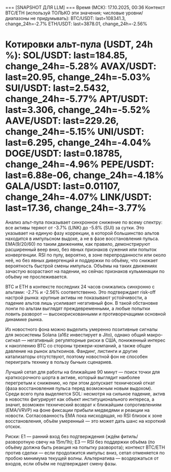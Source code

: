 
=== [SNAPSHOT ДЛЯ LLM] ===
Время (МСК): 17.10.2025, 00:36
Контекст BTC/ETH (используй ТОЛЬКО эти значения; числовые уровни/диапазоны не придумывать):
BTC/USDT: last=108341.3, change_24h=-2.7%
ETH/USDT: last=3878.01, change_24h=-2.56%

Котировки альт-пула (USDT, 24h %):
SOL/USDT: last=184.85, change_24h=-5.28%
AVAX/USDT: last=20.95, change_24h=-5.03%
SUI/USDT: last=2.5432, change_24h=-5.77%
APT/USDT: last=3.306, change_24h=-5.52%
AAVE/USDT: last=229.26, change_24h=-5.15%
UNI/USDT: last=6.295, change_24h=-4.04%
DOGE/USDT: last=0.18785, change_24h=-4.96%
PEPE/USDT: last=6.88e-06, change_24h=-4.18%
GALA/USDT: last=0.01107, change_24h=-4.07%
LINK/USDT: last=17.36, change_24h=-3.77%
==========================

Анализ альт-пула показывает синхронное снижение по всему спектру: все активы теряют от -3.7% (LINK) до -5.8% (SUI) за сутки. Это указывает на единую фазу коррекции, в которой большинство альтов находится в импульсном выдохе, а не в фазе восстановления пульса. EMA(9/20/60) по таким движениям, как правило, демонстрируют расширенный веер вниз, без явных признаков сужения или попыток конвергенции. RSI по пулу, вероятно, в зоне перепроданности или около неё, но без явных дивергенций и поддержки по объёму, что снижает вероятность быстрой смены импульса. Объёмы на таких движениях зачастую возрастают на падении, но сейчас признаков кульминации по объёму не прослеживается.

BTC и ETH в контексте последних 24 часов снижались синхронно с альтами: -2.7% и -2.56% соответственно. Это подтверждает risk-off настрой рынка: крупные активы не показывают устойчивости, а падение альтов лишь усиливает негативный фон. В такой обстановке лонги по альтам выглядят преждевременными, а любые попытки ловить разворот — высокорискованными и противоречащими основной динамике рынка.

Из новостного фона можно выделить умеренно позитивные сигналы для экосистемы Solana (a16z инвестирует в Jito), однако общий макро-сигнал — негативный: регуляторные риски в США, пониженный интерес к накоплению BTC со стороны трежери-компаний, а также общее давление на рынок альткоинов. Фандинг, листинги и другие катализаторы отсутствуют, поэтому новостной фон не способен переиграть технику в пользу бычьих сценариев.

Лучший сетап для работы на ближайшие 90 минут — поиск точки для краткосрочного шорта в активе, который выглядит наиболее перегретым к снижению, но при этом допускает технический откат (фаза восстановления пульса перед возможным новым выдохом). Среди всего пула выделяется SOL: несмотря на сильное падение, актив в новостях фигурирует как объект институционального интереса, а значит, возможен технический возврат к ближайшим сопротивлениям (EMA/VRVP) на фоне фиксации прибыли медведями и реакции на новости. Согласованность EMA пока нисходящая, но RSI близок к зоне восстановления, объём умеренный — это может дать шанс на короткий отскок.

Риски: E1 — ранний вход без подтверждения (ждём фитиль/разворотную свечу на 15m/1h); E3 — RSI без поддержки объёма (по объёму должна быть реакция на попытку разворота); контекст BTC/ETH против сделки — если продолжится импульс вниз, сетап отменяется по пробою минимума текущей волны. Альтернатива — воздержаться от входов, если объём не подтверждает смену фазы.
